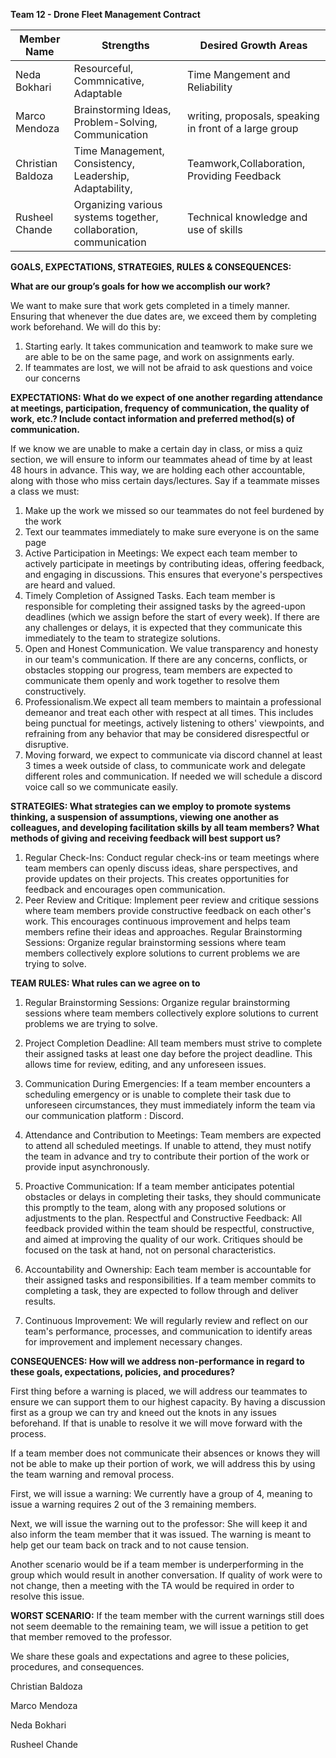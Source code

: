 **Team 12 - Drone Fleet Management Contract**



| Member Name |Strengths|Desired Growth Areas|
|--|--|--|
|Neda Bokhari|Resourceful, Commnicative, Adaptable  | Time Mangement and Reliability |
|Marco Mendoza  |Brainstorming Ideas, Problem-Solving, Communication  |writing, proposals, speaking in front of a large group  |
|Christian Baldoza|Time Management, Consistency, Leadership, Adaptability, |Teamwork,Collaboration, Providing Feedback|
|Rusheel Chande  |Organizing various systems together, collaboration, communication  | Technical knowledge and use of skills |


**GOALS, EXPECTATIONS, STRATEGIES, RULES & CONSEQUENCES:**

**What are our group’s goals for how we accomplish our work?**

We want to make sure that work gets completed in a timely manner. Ensuring that whenever the due dates are, we exceed them by completing work beforehand. We will do this by:

1. Starting early. It takes communication and teamwork to make sure we are able to be on the same page, and work on assignments early.
2. If teammates are lost, we will not be afraid to ask questions and voice our concerns

**EXPECTATIONS: What do we expect of one another regarding attendance at meetings, participation, frequency of communication, the quality of work, etc.? Include contact information and preferred method(s) of communication.**

If we know we are unable to make a certain day in class, or miss a quiz section, we will ensure to inform our teammates ahead of time by at least 48 hours in advance. This way, we are holding each other accountable, along with those who miss certain days/lectures. Say if a teammate misses a class we must:

1. Make up the work we missed so our teammates do not feel burdened by the work
2. Text our teammates immediately to make sure everyone is on the same page
3. Active Participation in Meetings: We expect each team member to actively participate in meetings by contributing ideas, offering feedback, and engaging in discussions. This ensures that everyone's perspectives are heard and valued.
4. Timely Completion of Assigned Tasks. Each team member is responsible for completing their assigned tasks by the agreed-upon deadlines (which we assign before the start of every week). If there are any challenges or delays, it is expected that they communicate this immediately to the team to strategize solutions.
5. Open and Honest Communication. We value transparency and honesty in our team's communication. If there are any concerns, conflicts, or obstacles stopping our progress, team members are expected to communicate them openly and work together to resolve them constructively.
6. Professionalism.We expect all team members to maintain a professional demeanor and treat each other with respect at all times. This includes being punctual for meetings, actively listening to others' viewpoints, and refraining from any behavior that may be considered disrespectful or disruptive.
7. Moving forward, we expect to communicate via discord channel at least 3 times a week outside of class, to communicate work and delegate different roles and communication. If needed we will schedule a discord voice call so we communicate easily.



**STRATEGIES: What strategies can we employ to promote systems thinking, a suspension of assumptions, viewing one another as colleagues, and developing facilitation skills by all team members? What methods of giving and receiving feedback will best support us?**

1. Regular Check-Ins: Conduct regular check-ins or team meetings where team members can openly discuss ideas, share perspectives, and provide updates on their projects. This creates opportunities for feedback and encourages open communication.
2. Peer Review and Critique: Implement peer review and critique sessions where team members provide constructive feedback on each other's work. This encourages continuous improvement and helps team members refine their ideas and approaches.
Regular Brainstorming Sessions: Organize regular brainstorming sessions where team members collectively explore solutions to current problems we are trying to solve. 


**TEAM RULES: What rules can we agree on to** 

1. Regular Brainstorming Sessions: Organize regular brainstorming sessions where team members collectively explore solutions to current problems we are trying to solve. 

2. Project Completion Deadline: All team members must strive to complete their assigned tasks at least one day before the project deadline. This allows time for review, editing, and any unforeseen issues.
3. Communication During Emergencies: If a team member encounters a scheduling emergency or is unable to complete their task due to unforeseen circumstances, they must immediately inform the team via our communication platform : Discord.
4. Attendance and Contribution to Meetings: Team members are expected to attend all scheduled meetings. If unable to attend, they must notify the team in advance and try to contribute their portion of the work or provide input asynchronously.
5. Proactive Communication: If a team member anticipates potential obstacles or delays in completing their tasks, they should communicate this promptly to the team, along with any proposed solutions or adjustments to the plan.
Respectful and Constructive Feedback: All feedback provided within the team should be respectful, constructive, and aimed at improving the quality of our work. Critiques should be focused on the task at hand, not on personal characteristics.
6. Accountability and Ownership: Each team member is accountable for their assigned tasks and responsibilities. If a team member commits to completing a task, they are expected to follow through and deliver results.
7. Continuous Improvement: We will regularly review and reflect on our team's performance, processes, and communication to identify areas for improvement and implement necessary changes.

**CONSEQUENCES: How will we address non-performance in regard to these goals, expectations, policies, and procedures?** 

First thing before a warning is placed, we will address our teammates to ensure we can support them to our highest capacity. By having a discussion first as a group we can try and kneed out the knots in any issues beforehand. If that is unable to resolve it we will move forward with the process. 

If a team member does not communicate their absences or knows they will not be able to make up their portion of work, we will address this by using the team warning and removal process.

First, we will issue a warning: We currently have a group of 4, meaning to issue a warning requires 2 out of the 3 remaining members. 

Next, we will issue the warning out to the professor: She will keep it and also inform the team member that it was issued. The warning is meant to help get our team back on track and to not cause tension. 

Another scenario would be if a team member is underperforming in the group which would result in another conversation. If quality of work were to not change, then a meeting with the TA would be required in order to resolve this issue. 

**WORST SCENARIO:** If the team member with the current warnings still does not seem deemable to the remaining team, we will issue a petition to get that member removed to the professor. 


We share these goals and expectations and agree to these policies, procedures, and consequences.

 Christian Baldoza

 Marco Mendoza

 Neda Bokhari

 Rusheel Chande